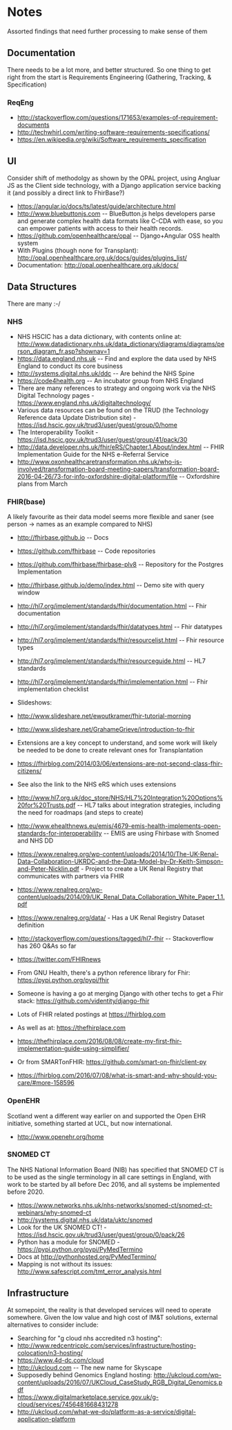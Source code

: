 # Notes

Assorted findings that need further processing to make sense of them

## Documentation
There needs to be a lot more, and better structured. So one thing to get right from the start is Requirements Engineering (Gathering, Tracking, & Specification)

### ReqEng
* http://stackoverflow.com/questions/171653/examples-of-requirement-documents
* http://techwhirl.com/writing-software-requirements-specifications/
* https://en.wikipedia.org/wiki/Software_requirements_specification

## UI

Consider shift of methodolgy as shown by the OPAL project, using Angluar JS as the Client side technology, with a Django application service backing it (and possibly a direct link to FhirBase?)

* https://angular.io/docs/ts/latest/guide/architecture.html
* http://www.bluebuttonjs.com -- BlueButton.js helps developers parse and generate complex health data formats like C-CDA with ease, so you can empower patients with access to their health records.
* https://github.com/openhealthcare/opal -- Django+Angular OSS health system
 * With Plugins (though none for Transplant): http://opal.openhealthcare.org.uk/docs/guides/plugins_list/
 * Documentation: http://opal.openhealthcare.org.uk/docs/


## Data Structures

There are many :-/

### NHS

* NHS HSCIC has a data dictionary, with contents online at: http://www.datadictionary.nhs.uk/data_dictionary/diagrams/diagrams/person_diagram_fr.asp?shownav=1
* https://data.england.nhs.uk -- Find and explore the data used by NHS England to conduct its core business
* http://systems.digital.nhs.uk/ddc -- Are behind the NHS Spine
* https://code4health.org -- An incubator group from NHS England
* There are many references to strategy and ongoing work via the NHS Digital Technology pages - https://www.england.nhs.uk/digitaltechnology/
* Various data resources can be found on the TRUD (the Technology Reference data Update Distribution site) - https://isd.hscic.gov.uk/trud3/user/guest/group/0/home
 * The Interoperability Toolkit - https://isd.hscic.gov.uk/trud3/user/guest/group/41/pack/30
* http://data.developer.nhs.uk/fhir/eRS/Chapter.1.About/index.html -- FHIR Implementation Guide for the NHS e-Referral Service
* http://www.oxonhealthcaretransformation.nhs.uk/who-is-involved/transformation-board-meeting-papers/transformation-board-2016-04-26/73-for-info-oxfordshire-digital-platform/file -- Oxfordshire plans from March

### FHIR(base)

A likely favourite as their data model seems more flexible and saner (see person -> names as an example compared to NHS)

* http://fhirbase.github.io -- Docs
* https://github.com/fhirbase -- Code repositories
* https://github.com/fhirbase/fhirbase-plv8 -- Repository for the Postgres Implementation
* http://fhirbase.github.io/demo/index.html -- Demo site with query window


* http://hl7.org/implement/standards/fhir/documentation.html -- Fhir documentation
* http://hl7.org/implement/standards/fhir/datatypes.html -- Fhir datatypes
* http://hl7.org/implement/standards/fhir/resourcelist.html -- Fhir resource types
* http://hl7.org/implement/standards/fhir/resourceguide.html -- HL7 standards
* http://hl7.org/implement/standards/fhir/implementation.html -- Fhir implementation checklist

* Slideshows:
 * http://www.slideshare.net/ewoutkramer/fhir-tutorial-morning
 * http://www.slideshare.net/GrahameGrieve/introduction-to-fhir

* Extensions are a key concept to understand, and some work will likely be needed to be done to create relevant ones for Transplantation
 * https://fhirblog.com/2014/03/06/extensions-are-not-second-class-fhir-citizens/
 * See also the link to the NHS eRS which uses extensions 

* http://www.hl7.org.uk/doc_store/NHS/HL7%20Integration%20Options%20for%20Trusts.pdf -- HL7 talks about integration strategies, including the need for roadmaps (and steps to create)

* http://www.ehealthnews.eu/emis/4679-emis-health-implements-open-standards-for-interoperability -- EMIS are using Fhirbase with Snomed and NHS DD

* https://www.renalreg.org/wp-content/uploads/2014/10/The-UK-Renal-Data-Collaboration-UKRDC-and-the-Data-Model-by-Dr-Keith-Simpson-and-Peter-Nicklin.pdf - Project to create a UK Renal Registry that communicates with partners via FHIR
 * https://www.renalreg.org/wp-content/uploads/2014/09/UK_Renal_Data_Collaboration_White_Paper_1.1.pdf
 * https://www.renalreg.org/data/ - Has a UK Renal Registry Dataset definition

* http://stackoverflow.com/questions/tagged/hl7-fhir -- Stackoverflow has 260 Q&As so far

* https://twitter.com/FHIRnews

* From GNU Health, there's a python reference library for Fhir: https://pypi.python.org/pypi/fhir

* Someone is having a go at merging Django with other techs to get a Fhir stack: https://github.com/videntity/django-fhir

* Lots of FHIR related postings at https://fhirblog.com
* As well as at: https://thefhirplace.com
 * https://thefhirplace.com/2016/08/08/create-my-first-fhir-implementation-guide-using-simplifier/ 

* Or from SMARTonFHIR: https://github.com/smart-on-fhir/client-py
 * https://fhirblog.com/2016/07/08/what-is-smart-and-why-should-you-care/#more-158596

### OpenEHR

Scotland went a different way earlier on and supported the Open EHR initiative, something started at UCL, but now international. 

* http://www.openehr.org/home

### SNOMED CT
The NHS National Information Board (NIB) has specified that SNOMED CT is to be used as the single terminology in all care settings in England, with work to be started by all before Dec 2016, and all systems be implemented before 2020.

* https://www.networks.nhs.uk/nhs-networks/snomed-ct/snomed-ct-webinars/why-snomed-ct
* http://systems.digital.nhs.uk/data/uktc/snomed
* Look for the UK SNOMED CT! - https://isd.hscic.gov.uk/trud3/user/guest/group/0/pack/26
* Python has a module for SNOMED - https://pypi.python.org/pypi/PyMedTermino
 * Docs at http://pythonhosted.org/PyMedTermino/
* Mapping is not without its issues: http://www.safescript.com/tmt_error_analysis.html


## Infrastructure

At somepoint, the reality is that developed services will need to operate somewhere. Given the low value and high cost of IM&T solutions, external alternatives to consider include:

* Searching for "g cloud nhs accredited n3 hosting":
* http://www.redcentricplc.com/services/infrastructure/hosting-colocation/n3-hosting/
* https://www.4d-dc.com/cloud
* http://ukcloud.com -- The new name for Skyscape
 * Supposedly behind Genomics England hosting: http://ukcloud.com/wp-content/uploads/2016/07/UKCloud_CaseStudy_RGB_Digital_Genomics.pdf
 * https://www.digitalmarketplace.service.gov.uk/g-cloud/services/7456481668431278
 * http://ukcloud.com/what-we-do/platform-as-a-service/digital-application-platform